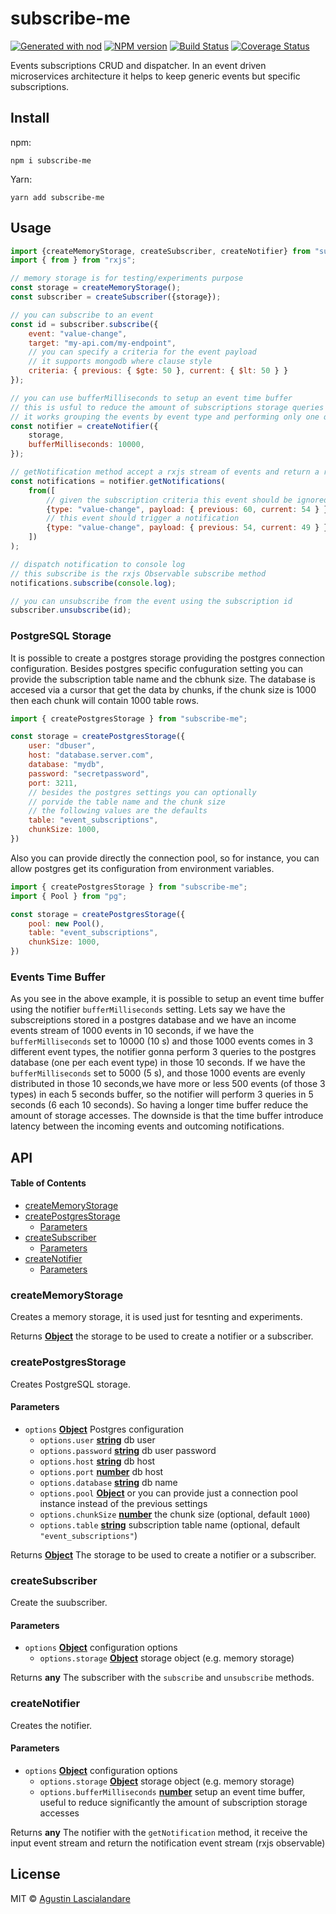 # subscribe-me

[![Generated with nod](https://img.shields.io/badge/generator-nod-2196F3.svg?style=flat-square)](https://github.com/diegohaz/nod)
[![NPM version](https://img.shields.io/npm/v/subscribe-me.svg?style=flat-square)](https://npmjs.org/package/subscribe-me)
[![Build Status](https://img.shields.io/travis/yaplas/subscribe-me/master.svg?style=flat-square)](https://travis-ci.org/yaplas/subscribe-me) [![Coverage Status](https://img.shields.io/codecov/c/github/yaplas/subscribe-me/master.svg?style=flat-square)](https://codecov.io/gh/yaplas/subscribe-me/branch/master)

Events subscriptions CRUD and dispatcher. In an event driven microservices architecture it helps to keep generic events but specific subscriptions.

## Install

npm:

    npm i subscribe-me

Yarn:

    yarn add subscribe-me

## Usage

```js
import {createMemoryStorage, createSubscriber, createNotifier} from "subscribe-me";
import { from } from "rxjs";

// memory storage is for testing/experiments purpose
const storage = createMemoryStorage();
const subscriber = createSubscriber({storage});

// you can subscribe to an event
const id = subscriber.subscribe({
    event: "value-change",
    target: "my-api.com/my-endpoint",
    // you can specify a criteria for the event payload
    // it supports mongodb where clause style
    criteria: { previous: { $gte: 50 }, current: { $lt: 50 } }
});

// you can use bufferMilliseconds to setup an event time buffer
// this is usful to reduce the amount of subscriptions storage queries
// it works grouping the events by event type and performing only one query per event type
const notifier = createNotifier({
    storage,
    bufferMilliseconds: 10000,
});

// getNotification method accept a rxjs stream of events and return a rxjs stream of notifications
const notifications = notifier.getNotifications(
    from([
        // given the subscription criteria this event should be ignored
        {type: "value-change", payload: { previous: 60, current: 54 } },
        // this event should trigger a notification
        {type: "value-change", payload: { previous: 54, current: 49 } },
    ])
);

// dispatch notification to console log
// this subscribe is the rxjs Observable subscribe method
notifications.subscribe(console.log);

// you can unsubscribe from the event using the subscription id
subscriber.unsubscribe(id);
```

### PostgreSQL Storage

It is possible to create a postgres storage providing the postgres connection configuration. Besides postgres specific confuguration setting you can provide the subscription table name and the cbhunk size. The database is accesed via a cursor that get the data by chunks, if the chunk size is 1000 then each chunk will contain 1000 table rows.

```js
import { createPostgresStorage } from "subscribe-me";

const storage = createPostgresStorage({
    user: "dbuser",
    host: "database.server.com",
    database: "mydb",
    password: "secretpassword",
    port: 3211,
    // besides the postgres settings you can optionally
    // porvide the table name and the chunk size
    // the following values are the defaults
    table: "event_subscriptions",
    chunkSize: 1000,
})
```

Also you can provide directly the connection pool, so for instance, you can allow postgres get its configuration from environment variables.

```js
import { createPostgresStorage } from "subscribe-me";
import { Pool } from "pg";

const storage = createPostgresStorage({
    pool: new Pool(),
    table: "event_subscriptions",
    chunkSize: 1000,
})
```

### Events Time Buffer

As you see in the above example, it is possible to setup an event time buffer using the notifier `bufferMilliseconds` setting. Lets say we have the subscreiptions stored in a postgres database and we have an income events stream of 1000 events in 10 seconds, if we have the `bufferMilliseconds` set to 10000 (10 s) and those 1000 events comes in 3 different event types, the notifier gonna perform 3 queries to the postgres database (one per each event type) in those 10 seconds. If we have the `bufferMilliseconds` set to 5000 (5 s), and those 1000 events are evenly distributed in those 10 seconds,we have more or less 500 events (of those 3 types) in each 5 seconds buffer, so the notifier will perform 3 queries in 5 seconds (6 each 10 seconds). So having a longer time buffer reduce the amount of storage accesses. The downside is that the time buffer introduce latency between the incoming events and outcoming notifications.

## API

<!-- Generated by documentation.js. Update this documentation by updating the source code. -->

#### Table of Contents

-   [createMemoryStorage](#creatememorystorage)
-   [createPostgresStorage](#createpostgresstorage)
    -   [Parameters](#parameters)
-   [createSubscriber](#createsubscriber)
    -   [Parameters](#parameters-1)
-   [createNotifier](#createnotifier)
    -   [Parameters](#parameters-2)

### createMemoryStorage

Creates a memory storage, it is used just for tesnting and experiments.

Returns **[Object](https://developer.mozilla.org/docs/Web/JavaScript/Reference/Global_Objects/Object)** the storage to be used to create a notifier or a subscriber.

### createPostgresStorage

Creates PostgreSQL storage.

#### Parameters

-   `options` **[Object](https://developer.mozilla.org/docs/Web/JavaScript/Reference/Global_Objects/Object)** Postgres configuration
    -   `options.user` **[string](https://developer.mozilla.org/docs/Web/JavaScript/Reference/Global_Objects/String)** db user
    -   `options.password` **[string](https://developer.mozilla.org/docs/Web/JavaScript/Reference/Global_Objects/String)** db user password
    -   `options.host` **[string](https://developer.mozilla.org/docs/Web/JavaScript/Reference/Global_Objects/String)** db host
    -   `options.port` **[number](https://developer.mozilla.org/docs/Web/JavaScript/Reference/Global_Objects/Number)** db host
    -   `options.database` **[string](https://developer.mozilla.org/docs/Web/JavaScript/Reference/Global_Objects/String)** db name
    -   `options.pool` **[Object](https://developer.mozilla.org/docs/Web/JavaScript/Reference/Global_Objects/Object)** or you can provide just a connection pool instance instead of the previous settings
    -   `options.chunkSize` **[number](https://developer.mozilla.org/docs/Web/JavaScript/Reference/Global_Objects/Number)** the chunk size (optional, default `1000`)
    -   `options.table` **[string](https://developer.mozilla.org/docs/Web/JavaScript/Reference/Global_Objects/String)** subscription table name (optional, default `"event_subscriptions"`)

Returns **[Object](https://developer.mozilla.org/docs/Web/JavaScript/Reference/Global_Objects/Object)** The storage to be used to create a notifier or a subscriber.

### createSubscriber

Create the suubscriber.

#### Parameters

-   `options` **[Object](https://developer.mozilla.org/docs/Web/JavaScript/Reference/Global_Objects/Object)** configuration options
    -   `options.storage` **[Object](https://developer.mozilla.org/docs/Web/JavaScript/Reference/Global_Objects/Object)** storage object (e.g. memory storage)

Returns **any** The subscriber with the `subscribe` and `unsubscribe` methods.

### createNotifier

Creates the notifier.

#### Parameters

-   `options` **[Object](https://developer.mozilla.org/docs/Web/JavaScript/Reference/Global_Objects/Object)** configuration options
    -   `options.storage` **[Object](https://developer.mozilla.org/docs/Web/JavaScript/Reference/Global_Objects/Object)** storage object (e.g. memory storage)
    -   `options.bufferMilliseconds` **[number](https://developer.mozilla.org/docs/Web/JavaScript/Reference/Global_Objects/Number)** setup an event time buffer, useful to reduce significantly the amount of subscription storage accesses

Returns **any** The notifier with the `getNotification` method, it receive the input event stream and return the notification event stream (rxjs observable)

## License

MIT © [Agustin Lascialandare](https://github.com/yaplas)
